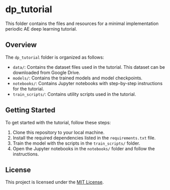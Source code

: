 # dp_tutorial

This folder contains the files and resources for a minimal implementation periodic AE deep learning tutorial.

## Overview

The `dp_tutorial` folder is organized as follows:

- `data/`: Contains the dataset files used in the tutorial. This dataset can be downloaded from Google Drive.
- `models/`: Contains the trained models and model checkpoints.
- `notebooks/`: Contains Jupyter notebooks with step-by-step instructions for the tutorial.
- `train_scripts/`: Contains utility scripts used in the tutorial.

## Getting Started

To get started with the tutorial, follow these steps:

1. Clone this repository to your local machine.
2. Install the required dependencies listed in the `requirements.txt` file.
3. Train the model with the scripts in the `train_scripts/` folder.
4. Open the Jupyter notebooks in the `notebooks/` folder and follow the instructions.

## License

This project is licensed under the [MIT License](LICENSE.md).
